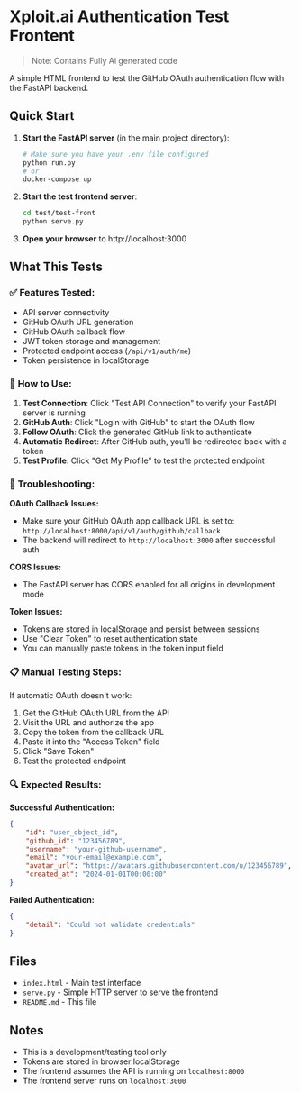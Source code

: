 # Xploit.ai Authentication Test Frontent

> Note: Contains Fully Ai generated code

A simple HTML frontend to test the GitHub OAuth authentication flow with the FastAPI backend.

## Quick Start

1. **Start the FastAPI server** (in the main project directory):

    ```bash
    # Make sure you have your .env file configured
    python run.py
    # or
    docker-compose up
    ```

2. **Start the test frontend server**:

    ```bash
    cd test/test-front
    python serve.py
    ```

3. **Open your browser** to http://localhost:3000

## What This Tests

### ✅ **Features Tested:**

-   API server connectivity
-   GitHub OAuth URL generation
-   GitHub OAuth callback flow
-   JWT token storage and management
-   Protected endpoint access (`/api/v1/auth/me`)
-   Token persistence in localStorage

### 🔧 **How to Use:**

1. **Test Connection**: Click "Test API Connection" to verify your FastAPI server is running
2. **GitHub Auth**: Click "Login with GitHub" to start the OAuth flow
3. **Follow OAuth**: Click the generated GitHub link to authenticate
4. **Automatic Redirect**: After GitHub auth, you'll be redirected back with a token
5. **Test Profile**: Click "Get My Profile" to test the protected endpoint

### 🐛 **Troubleshooting:**

**OAuth Callback Issues:**

-   Make sure your GitHub OAuth app callback URL is set to: `http://localhost:8000/api/v1/auth/github/callback`
-   The backend will redirect to `http://localhost:3000` after successful auth

**CORS Issues:**

-   The FastAPI server has CORS enabled for all origins in development mode

**Token Issues:**

-   Tokens are stored in localStorage and persist between sessions
-   Use "Clear Token" to reset authentication state
-   You can manually paste tokens in the token input field

### 📋 **Manual Testing Steps:**

If automatic OAuth doesn't work:

1. Get the GitHub OAuth URL from the API
2. Visit the URL and authorize the app
3. Copy the token from the callback URL
4. Paste it into the "Access Token" field
5. Click "Save Token"
6. Test the protected endpoint

### 🔍 **Expected Results:**

**Successful Authentication:**

```json
{
    "id": "user_object_id",
    "github_id": "123456789",
    "username": "your-github-username",
    "email": "your-email@example.com",
    "avatar_url": "https://avatars.githubusercontent.com/u/123456789",
    "created_at": "2024-01-01T00:00:00"
}
```

**Failed Authentication:**

```json
{
    "detail": "Could not validate credentials"
}
```

## Files

-   `index.html` - Main test interface
-   `serve.py` - Simple HTTP server to serve the frontend
-   `README.md` - This file

## Notes

-   This is a development/testing tool only
-   Tokens are stored in browser localStorage
-   The frontend assumes the API is running on `localhost:8000`
-   The frontend server runs on `localhost:3000`
